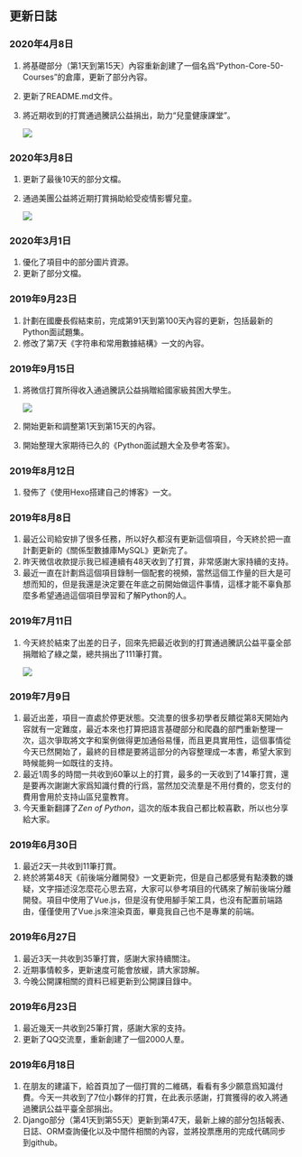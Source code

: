 ## 更新日誌

### 2020年4月8日

1. 將基礎部分（第1天到第15天）內容重新創建了一個名爲“Python-Core-50-Courses”的倉庫，更新了部分內容。

2. 更新了README.md文件。

3. 將近期收到的打賞通過騰訊公益捐出，助力“兒童健康課堂”。

   ![](res/donation4.png)

### 2020年3月8日

1. 更新了最後10天的部分文檔。

2. 通過美團公益將近期打賞捐助給受疫情影響兒童。

   ![](res/donation3.png)

### 2020年3月1日

1. 優化了項目中的部分圖片資源。
2. 更新了部分文檔。

### 2019年9月23日

1. 計劃在國慶長假結束前，完成第91天到第100天內容的更新，包括最新的Python面試題集。
2. 修改了第7天《字符串和常用數據結構》一文的內容。

### 2019年9月15日

1. 將微信打賞所得收入通過騰訊公益捐贈給國家級貧困大學生。

   ![](./res/donation2.png)

2. 開始更新和調整第1天到第15天的內容。

3. 開始整理大家期待已久的《Python面試題大全及參考答案》。

### 2019年8月12日

1. 發佈了《使用Hexo搭建自己的博客》一文。

### 2019年8月8日

1. 最近公司給安排了很多任務，所以好久都沒有更新這個項目，今天終於把一直計劃更新的《關係型數據庫MySQL》更新完了。
2. 昨天微信收款提示我已經連續有48天收到了打賞，非常感謝大家持續的支持。
3. 最近一直在計劃爲這個項目錄制一個配套的視頻，當然這個工作量的巨大是可想而知的，但是我還是決定要在年底之前開始做這件事情，這樣才能不辜負那麼多希望通過這個項目學習和了解Python的人。

### 2019年7月11日

1. 今天終於結束了出差的日子，回來先把最近收到的打賞通過騰訊公益平臺全部捐贈給了綠之葉，總共捐出了111筆打賞。

   ![](./res/donation1.png)

### 2019年7月9日

1. 最近出差，項目一直處於停更狀態。交流羣的很多初學者反饋從第8天開始內容就有一定難度，最近本來也打算把語言基礎部分和爬蟲的部門重新整理一次，這次爭取將文字和案例做得更加通俗易懂，而且更具實用性，這個事情從今天已然開始了，最終的目標是要將這部分的內容整理成一本書，希望大家到時候能夠一如既往的支持。
2. 最近1周多的時間一共收到60筆以上的打賞，最多的一天收到了14筆打賞，還是要再次謝謝大家爲知識付費的行爲，當然加交流羣是不用付費的，您支付的費用會用於支持山區兒童教育。
3. 今天重新翻譯了*Zen of Python*，這次的版本我自己都比較喜歡，所以也分享給大家。

### 2019年6月30日

1. 最近2天一共收到11筆打賞。
2. 終於將第48天《前後端分離開發》一文更新完，但是自己都感覺有點湊數的嫌疑，文字描述沒怎麼花心思去寫，大家可以參考項目的代碼來了解前後端分離開發。項目中使用了Vue.js，但是沒有使用腳手架工具，也沒有配置前端路由，僅僅使用了Vue.js來渲染頁面，畢竟我自己也不是專業的前端。

### 2019年6月27日

1. 最近3天一共收到35筆打賞，感謝大家持續關注。
2. 近期事情較多，更新速度可能會放緩，請大家諒解。
3. 今晚公開課相關的資料已經更新到公開課目錄中。

### 2019年6月23日

1. 最近幾天一共收到25筆打賞，感謝大家的支持。
2. 更新了QQ交流羣，重新創建了一個2000人羣。

### 2019年6月18日

1. 在朋友的建議下，給首頁加了一個打賞的二維碼，看看有多少願意爲知識付費。今天一共收到了7位小夥伴的打賞，在此表示感謝，打賞獲得的收入將通過騰訊公益平臺全部捐出。
2. Django部分（第41天到第55天）更新到第47天，最新上線的部分包括報表、日誌、ORM查詢優化以及中間件相關的內容，並將投票應用的完成代碼同步到github。

